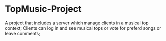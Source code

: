 # TopMusic-Project
A project that includes a server which manage clients in a musical top context;
Clients can log in and see musical tops or vote for preferd songs or leave comments;
